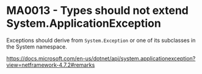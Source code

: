 # MA0013 - Types should not extend System.ApplicationException

Exceptions should derive from `System.Exception` or one of its subclasses in the System namespace.

https://docs.microsoft.com/en-us/dotnet/api/system.applicationexception?view=netframework-4.7.2#remarks